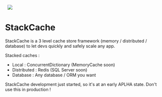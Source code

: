 &nbsp; ![](https://ci.appveyor.com/api/projects/status/9h4y9ttd1579d2e4?svg=true) &nbsp;
# StackCache
StackCache is a 3 level cache store framework (memory / distributed / database) 
to let devs quickly and safely scale any app.

Stacked caches :
 - Local : ConcurrentDictionary (MemoryCache soon)
 - Distributed : Redis (SQL Server soon)
 - Database : Any database / ORM you want

StackCache development just started, so it's at an early APLHA state.
Don't use this in production !

